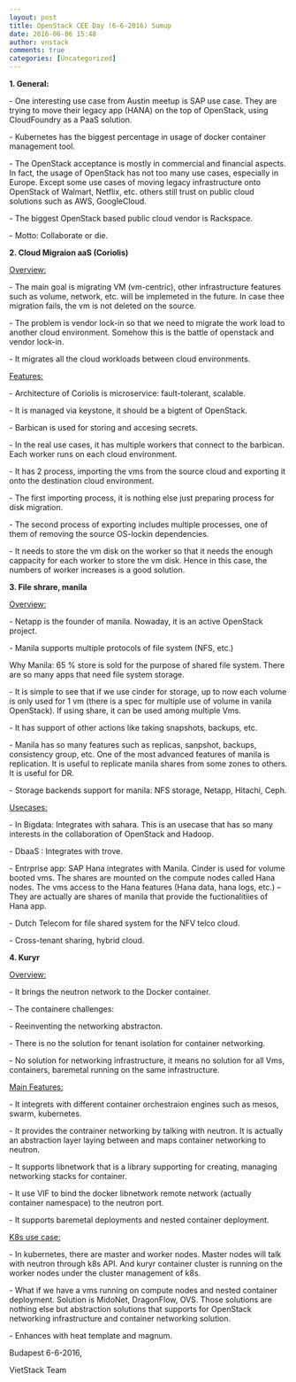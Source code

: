 ```yaml
---
layout: post
title: OpenStack CEE Day (6-6-2016) Sumup
date: 2016-06-06 15:48
author: vnstack
comments: true
categories: [Uncategorized]
---
```

<p class="western"><b>1. General:</b></p>

<p class="western">- One interesting use case from Austin meetup is SAP use case. They are trying to move their legacy app (HANA) on the top of OpenStack, using CloudFoundry as a PaaS solution.</p>

<p class="western">- Kubernetes has the biggest percentage in usage of docker container management tool.</p>

<p class="western">- The OpenStack acceptance is mostly in commercial and financial aspects. In fact, the usage of OpenStack has not too many use cases, especially in Europe. Except some use cases of moving legacy infrastructure onto OpenStack of Walmart, Netflix, etc. others still trust on public cloud solutions such as AWS, GoogleCloud.</p>

<p class="western">- The biggest OpenStack based public cloud vendor is Rackspace.</p>

<p class="western">- Motto: Collaborate or die.</p>

<p class="western"><b>2. Cloud Migraion aaS (Coriolis)</b></p>

<p class="western"><u>Overview:</u></p>

<p class="western">- The main goal is migrating VM (vm-centric), other infrastructure features such as volume, network, etc. will be implemeted in the future. In case thee migration fails, the vm is not deleted on the source.</p>

<p class="western">- The problem is vendor lock-in so that we need to migrate the work load to another cloud environment. Somehow this is the battle of openstack and vendor lock-in.</p>

<p class="western">- It migrates all the cloud workloads between cloud environments.</p>

<p class="western"><u>Features:</u></p>

<p class="western">- Architecture of Coriolis is microservice: fault-tolerant, scalable.</p>

<p class="western">- It is managed via keystone, it should be a bigtent of OpenStack.</p>

<p class="western">- Barbican is used for storing and accesing secrets.</p>

<p class="western">- In the real use cases, it has multiple workers that connect to the barbican. Each worker runs on each cloud environment.</p>

<p class="western">- It has 2 process, importing the vms from the source cloud and exporting it onto the destination cloud environment.</p>

<p class="western">- The first importing process, it is nothing else just preparing process for disk migration.</p>

<p class="western">- The second process of exporting includes multiple processes, one of them of removing the source OS-lockin dependencies.</p>

<p class="western">- It needs to store the vm disk on the worker so that it needs the enough cappacity for each worker to store the vm disk. Hence in this case, the numbers of worker increases is a good solution.</p>

<p class="western"><b>3. File shrare, manila</b></p>

<p class="western"><u>Overview:</u></p>

<p class="western">- Netapp is the founder of manila. Nowaday, it is an active OpenStack project.</p>

<p class="western">- Manila supports multiple protocols of file system (NFS, etc.)</p>

<p class="western">Why Manila: 65 % store is sold for the purpose of shared file system. There are so many apps that need file system storage.</p>

<p class="western">- It is simple to see that if we use cinder for storage, up to now each volume is only used for 1 vm (there is a spec for multiple use of volume in vanila OpenStack). If using share, it can be used among multiple Vms.</p>

<p class="western">- It has support of other actions like taking snapshots, backups, etc.</p>

<p class="western">- Manila has so many features such as replicas, sanpshot, backups, consistency group, etc. One of the most advanced features of manila is replication. It is useful to replicate manila shares from some zones to others. It is useful for DR.</p>

<p class="western">- Storage backends support for manila: NFS storage, Netapp, Hitachi, Ceph.</p>

<p class="western"><u>Usecases:</u></p>

<p class="western">- In Bigdata: Integrates with sahara. This is an usecase that has so many interests in the collaboration of OpenStack and Hadoop.</p>

<p class="western">- DbaaS : Integrates with trove.</p>

<p class="western">- Entrprise app: SAP Hana integrates with Manila. Cinder is used for volume booted vms. The shares are mounted on the compute nodes called Hana nodes. The vms access to the Hana features (Hana data, hana logs, etc.) – They are actually are shares of manila that provide the fuctionalitiies of Hana app.</p>

<p class="western">- Dutch Telecom for file shared system for the NFV telco cloud.</p>

<p class="western">- Cross-tenant sharing, hybrid cloud.</p>

<p class="western"><b>4. Kuryr</b></p>

<p class="western"><u>Overview:</u></p>

<p class="western">- It brings the neutron network to the Docker container.</p>

<p class="western">- The containere challenges:</p>

<p class="western">- Reeinventing the networking abstracton.</p>

<p class="western">- There is no the solution for tenant isolation for container networking.</p>

<p class="western">- No solution for networking infrastructure, it means no solution for all Vms, containers, baremetal running on the same infrastructure.</p>

<p class="western"><u>Main Features:</u></p>

<p class="western">- It integrets with different container orchestraion engines such as mesos, swarm, kubernetes.</p>

<p class="western">- It provides the contrainer networking by talking with neutron. It is actually an abstraction layer laying between and maps container networking to neutron.</p>

<p class="western">- It supports libnetwork that is a library supporting for creating, managing networking stacks for container.</p>

<p class="western">- It use VIF to bind the docker libnetwork remote network (actually container namespace) to the neutron port.</p>

<p class="western">- It supports baremetal deployments and nested container deployment.</p>

<p class="western"><u>K8s use case:</u></p>

<p class="western">- In kubernetes, there are master and worker nodes. Master nodes will talk with neutron through k8s API. And kuryr container cluster is running on the worker nodes under the cluster management of k8s.</p>

<p class="western">- What if we have a vms running on compute nodes and nested container deployment. Solution is MidoNet, DragonFlow, OVS. Those solutions are nothing else but abstraction solutions that supports for OpenStack networking infrastructure and container networking solution.</p>

<p class="western">- Enhances with heat template and magnum.</p>

<p class="western"></p>

<p class="western">Budapest 6-6-2016,</p>

<p class="western">VietStack Team</p>
